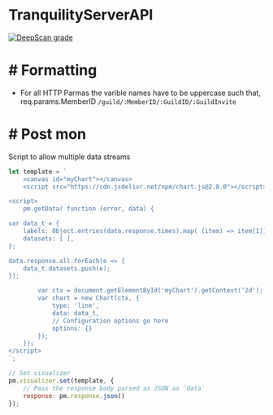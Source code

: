 # TranquilityServerAPI

[![DeepScan grade](https://deepscan.io/api/teams/13554/projects/16524/branches/357480/badge/grade.svg)](https://deepscan.io/dashboard#view=project&tid=13554&pid=16524&bid=357480)


# # Formatting
- For all HTTP Parmas the varible names have to be uppercase such that, req.params.MemberID `/guild/:MemberID/:GuildID/:GuildInvite`


# # Post mon

Script to allow multiple data streams

```js
let template = `
    <canvas id="myChart"></canvas>
    <script src="https://cdn.jsdelivr.net/npm/chart.js@2.8.0"></script>

<script>
    pm.getData( function (error, data) {

var data_t = {
    labels: Object.entries(data.response.times).map( (item) => item[1]),
    datasets: [ ],
};

data.response.all.forEach(e => {
    data_t.datasets.push(e);
});

        var ctx = document.getElementById('myChart').getContext('2d');
        var chart = new Chart(ctx, {
            type: 'line',
            data: data_t,   
            // Configuration options go here
            options: {}
        });
    });
</script>
`;

// Set visualizer
pm.visualizer.set(template, {
    // Pass the response body parsed as JSON as `data`
    response: pm.response.json()
});
```
